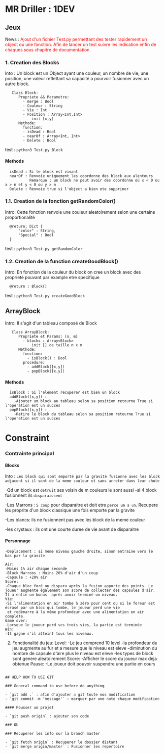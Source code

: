 # MR Driller : 1DEV

## Jeux


News : <font color="red">Ajout d'un fichier Test.py permettant des tester rapidement un object ou une fonction. Afin de lancer un test suivre les indication enfin de chaques sous chapitre de documentation.</font>

### 1. Creation des Blocks

Into : Un block est un Object ayant une couleur, un nombre de vie, une position, une valeur reflettant sa capacité a pourvoir fusionner avec un autre block.

```
   Class Block:
      Propriete && Parametre:
        - merge : Bool
        - Couleur : String
        - Vie : Int
        - Position : Array<Int,Int>
            init [x,y]
      Methode:
        function:
        - isDead : Bool
        - nearOf : Array<Int, Int>
        - Delete : Bool
```

test : `python3 Test.py Block`

#### Methods
```
  isDead : Si le block est vivant
  nearOf : Renvoie uniquement les coordonne des block aux alentours
           Remarque : un block ne peut avoir des coordonne où x < 0 ou x > n et y < 0 ou y > n
  Delete : Renvoie true si l'object a bien ete supprimer
```

### 1.1. Creation de la fonction getRandomColor()

Intro: Cette fonction renvoie une couleur aleatoirement selon une certaine proportionalité

```
  @return: Dict {
      "color" : String,
      "Special" : Bool
  }
```

test : `python3 Test.py getRandomColor`

### 1.2. Creation de la function createGoodBlock()

Intro: En fonction de la couleur du block on cree un block avec des proprieté pouvant par example etre specifique

```
  @return : Block()
```

test : `python3 Test.py createGoodBlock`

## ArrayBlock

Intro: Il s'agit d'un tableau composé de Block

```
   Class ArrayBlock:
      Propriete et Params: (n, m)
        - blocks : Array<Block>
            init [] de taille n x m
      Methode:
        function:
          - isBlock() : Bool
        procedure:
          - addBlock([x,y])
          - popBlock([x,y])
```

#### Methods
```
  isBlock : Si l'element recuperer est bien un block
  addBlock([x,y]) :
    -Ajouter un block au tableau selon sa position retourne True si l'operation est un succes
  popBlock([x,y]) :
    -Retire le block du tableau selon sa position retourne True si l'operation est un succes
```

# Constraint

### Contrainte principal

#### Blocks

Into : `Les block qui sont emporté par la gravité fusionne avec les block adjacent si il sont de la meme couleur et sans arreter dans leur chute`

-Qd un block est `detruit` ses voisin de m couleurs le sont aussi
-si 4 block fusionnent ils `disparaissent`

-Les Marrons : `5 coup` pour disparaitre et doit etre `perce un a un`.
Recupere les proprite d'un block classique une fois emporte par la gravite

-Les blancs: ils ne fusionnent pas avec les block de la meme couleur

-les crystaux : ils ont une courte duree de vie avant de disparaitre

#### Personnage

    -Deplacement : si meme niveau gauche droite, sinon entraine vers le bas par la gravite

    Air:
    -Moins 1% air chaque seconde
    -Block Marrons : Moins 20% d'air d'un coup
    -Capsule : +20% air
    Score:
    -Chaque bloc foré ou disparu après la fusion apporte des points. Le joueur augmente également son score de collecter des capsules d'air. Il a enfin un bonus  après avoir terminé un niveau.
    Vie:
    -Si l'alimentation en air tombe à zéro pour cent ou si le foreur est écrasé par un bloc qui tombe, le joueur perd une vie
     et redémarre à la même profondeur avec une alimentation en air complète.
    Game over:
    -Lorsque le joueur perd ses trois vies, la partie est terminée
    Win:
    -Il gagne s'il atteint tous les niveaux.

  2. Fonctionalité du jeu:
    Level:
    -Le jeu comprend 10 level
    -la profondeur du jeu augmente au fur et a mesure que le niveau est eleve
    -diminution du nombre de capsule d'aire plus le niveau est eleve
    -les types de block sont genere aleatoirement
    Score:
    -Afficher le score du joueur max deja obtenue
    Pause:
    -Le joueur doit pouvoir suspendre une partie en cours


```

## HELP HOW TO USE GIT

### General command to use before do anything

- `git add .` : afin d'ajouter a git toute nos modification
- `git commit -m 'message'` : marquer par une note chaque modification

#### Pousser un projet

- `git push origin` : ajouter son code

### OU

### Recuperer les info sur la branch master

- `git fetch origin` : Recuperer le dossier distant
- `git merge origin/master` : Fusionner les repertoire


```
